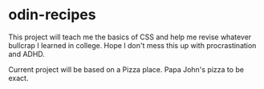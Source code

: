 # odin-recipes

This project will teach me the basics of CSS and help me revise whatever bullcrap I learned
in college. Hope I don't mess this up with procrastination and ADHD.

Current project will be based on a Pizza place. Papa John's pizza to be exact.

